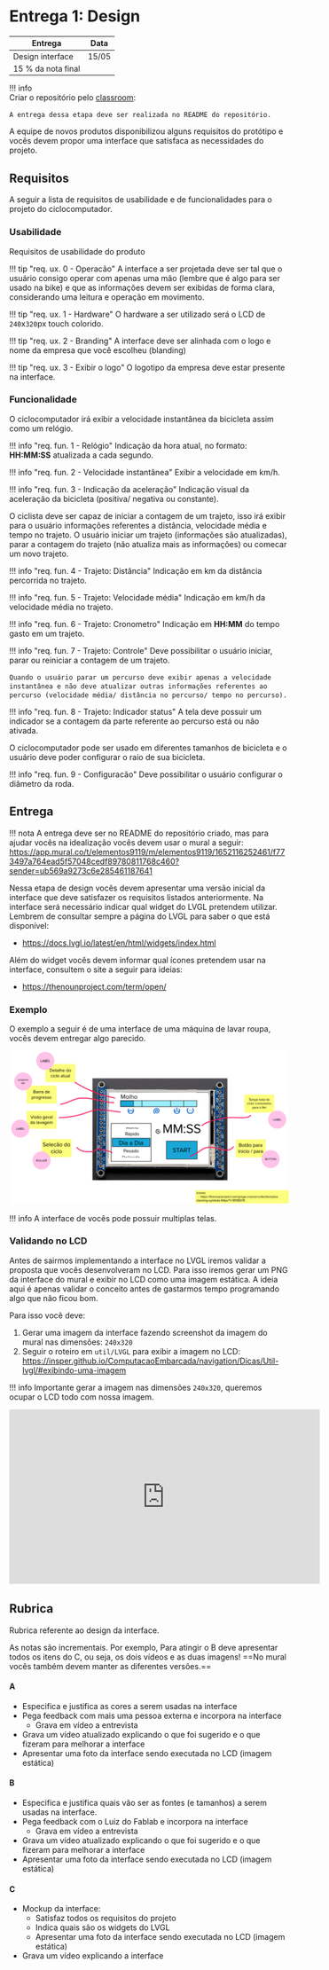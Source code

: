 # Entrega 1: Design

| Entrega            | Data  |
|--------------------|-------|
| Design interface   | 15/05 |
| 15 % da nota final |       |

!!! info  
    Criar o repositório pelo [classroom](https://classroom.github.com/a/L1D6xKR_):
    
    A entrega dessa etapa deve ser realizada no README do repositório.
    
A equipe de novos produtos disponibilizou alguns requisitos do protótipo e vocês devem propor uma interface que satisfaca as necessidades do projeto.

## Requisitos

A seguir a lista de requisitos de usabilidade e de funcionalidades para o projeto do ciclocomputador.

### Usabilidade

Requisitos de usabilidade do produto

!!! tip "req. ux. 0 - Operacão"
    A interface a ser projetada deve ser tal que o usuário consigo operar com apenas uma mão (lembre que é algo para ser usado na bike) e que as informações devem ser exibidas de forma clara, considerando uma leitura e operação em movimento.

!!! tip "req. ux. 1 - Hardware"
     O hardware a ser utilizado será o LCD de `240`x`320`px touch colorido.
     
!!! tip "req. ux. 2 - Branding"
    A interface deve ser alinhada com o logo e nome da empresa que você escolheu (blanding)
     
!!! tip "req. ux. 3 - Exibir o logo"
    O logotipo da empresa deve estar presente na interface.
     
### Funcionalidade

O ciclocomputador irá exibir a velocidade instantânea da bicicleta assim como um relógio.

!!! info "req. fun. 1 - Relógio"
    Indicação da hora atual, no formato: **HH:MM:SS** atualizada a cada segundo.

!!! info "req. fun. 2 - Velocidade instantânea"
    Exibir a velocidade em km/h.

!!! info "req. fun. 3 - Indicação da aceleração"
    Indicação visual da aceleração da bicicleta (positiva/ negativa ou constante).

O ciclista deve ser capaz de iniciar a contagem de um trajeto, isso irá exibir para o usuário informações referentes a distância, velocidade média e tempo no trajeto. O usuário iniciar um trajeto (informações são atualizadas), parar a contagem do trajeto (não atualiza mais as informações) ou comecar um novo trajeto.

!!! info "req. fun. 4 - Trajeto: Distância"
    Indicação em km da distância percorrida no trajeto.

!!! info "req. fun. 5 - Trajeto: Velocidade média"
    Indicação em km/h da velocidade média no trajeto.

!!! info "req. fun. 6 - Trajeto: Cronometro"
    Indicação em **HH:MM** do tempo gasto em um trajeto.

!!! info "req. fun. 7 - Trajeto: Controle"
    Deve possibilitar o usuário iniciar, parar ou reiniciar a contagem de um trajeto.

    Quando o usuário parar um percurso deve exibir apenas a velocidade instantânea e não deve atualizar outras informações referentes ao percurso (velocidade média/ distância no percurso/ tempo no percurso).

!!! info "req. fun. 8 - Trajeto: Indicador status"
    A tela deve possuir um indicador se a contagem da parte referente ao percurso está ou não ativada.

O ciclocomputador pode ser usado em diferentes tamanhos de bicicleta e o usuário deve poder configurar o raio de sua bicicleta.

!!! info "req. fun. 9 - Configuracão"
    Deve possibilitar o usuário configurar o diâmetro da roda.

## Entrega

!!! nota
    A entrega deve ser no README do repositório criado, mas para ajudar vocês na idealização vocês devem usar o mural a seguir: https://app.mural.co/t/elementos9119/m/elementos9119/1652116252461/f773497a764ead5f57048cedf89780811768c460?sender=ub569a9273c6e285461187641

Nessa etapa de design vocês devem apresentar uma versão inicial da interface que deve satisfazer os requisitos listados anteriormente. Na interface será necessário indicar qual widget do LVGL pretendem utilizar. Lembrem de consultar sempre a página do LVGL para saber o que está disponível:

- https://docs.lvgl.io/latest/en/html/widgets/index.html

Além do widget vocês devem informar qual ícones pretendem usar na interface, consultem o site a seguir para ideias:

- https://thenounproject.com/term/open/

### Exemplo

O exemplo a seguir é de uma interface de uma máquina de lavar roupa, vocês devem entregar algo parecido.

![](exemplo.png)

!!! info
    A interface de vocês pode possuir multiplas telas.

### Validando no LCD

Antes de sairmos implementando a interface no LVGL iremos validar a proposta que vocês desenvolveram no LCD. Para isso iremos gerar um PNG da interface do mural e exibir no LCD como uma imagem estática. A ideia aqui é apenas validar o conceito antes de gastarmos tempo programando algo que não ficou bom.

Para isso você deve:

1. Gerar uma imagem da interface fazendo screenshot da imagem do mural nas dimensões: `240x320`
1. Seguir o roteiro em `util/LVGL` para exibir a imagem no LCD: https://insper.github.io/ComputacaoEmbarcada/navigation/Dicas/Util-lvgl/#exibindo-uma-imagem

!!! info
    Importante gerar a imagem nas dimensões `240x320`, queremos ocupar o LCD todo com nossa imagem.
    

<iframe width="560" height="315" src="https://www.youtube.com/embed/aMafQWIxyCg" title="YouTube video player" frameborder="0" allow="accelerometer; autoplay; clipboard-write; encrypted-media; gyroscope; picture-in-picture" allowfullscreen></iframe>

## Rubrica

Rubrica referente ao design da interface.

As notas são incrementais. Por exemplo, Para atingir o B deve apresentar todos os itens do C, ou seja, os dois vídeos e as duas imagens! ==No mural vocês também devem manter as diferentes versões.==

#### A

- Especifica e justifica as cores a serem usadas na interface
- Pega feedback com mais uma pessoa externa e incorpora na interface
    - Grava em vídeo a entrevista
- Grava um vídeo atualizado explicando o que foi sugerido e o que fizeram para melhorar a interface
- Apresentar uma foto da interface sendo executada no LCD (imagem estática)

#### B

- Especifica e justifica quais vão ser as fontes (e tamanhos) a serem usadas na interface.
- Pega feedback com o Luiz do Fablab e incorpora na interface
    - Grava em vídeo a entrevista
- Grava um vídeo atualizado explicando o que foi sugerido e o que fizeram para melhorar a interface
- Apresentar uma foto da interface sendo executada no LCD (imagem estática)

#### C

- Mockup da interface:
    - Satisfaz todos os requisitos do projeto
    - Indica quais são os widgets do LVGL 
    - Apresentar uma foto da interface sendo executada no LCD (imagem estática)
- Grava um vídeo explicando a interface
